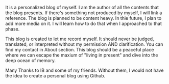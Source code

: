 It is a personalized blog of myself.
I am the author of all the contents that the blog presents.
If there's something not produced by myself, I will link a reference.
The blog is planned to be content heavy. In thie future, I plan to add more media on it.
I will learn how to do that when I approached to that phase.

This blog is created to let me record myself. It should never be judged, translated, or interpreted without my permission AND clarification. You can find my contact in About section.
This blog should be a peaceful place where we can escape the maxium of "living in present" and dive into the deep ocean of memory.

Many Thanks to IB and some of my friends. Without them, I would not have the idea to create a personal blog using Github.
